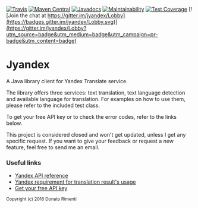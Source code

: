 [![Travis](https://img.shields.io/travis/aurasphere/jyandex.svg)](https://travis-ci.org/aurasphere/jyandex)
[![Maven Central](https://img.shields.io/maven-central/v/co.aurasphere/jyandex.svg)](http://search.maven.org/#artifactdetails%7Cco.aurasphere%7Cjyandex%7C1.0.0%7Cjar)
[![Javadocs](http://javadoc.io/badge/co.aurasphere/jyandex.svg)](http://javadoc.io/doc/co.aurasphere/jyandex)
[![Maintainability](https://api.codeclimate.com/v1/badges/43d564cf9ee6e93d8391/maintainability)](https://codeclimate.com/github/aurasphere/jyandex/maintainability)
[![Test Coverage](https://api.codeclimate.com/v1/badges/43d564cf9ee6e93d8391/test_coverage)](https://codeclimate.com/github/aurasphere/jyandex/test_coverage)
[![Join the chat at https://gitter.im/jyandex/Lobby](https://badges.gitter.im/jyandex/Lobby.svg)](https://gitter.im/jyandex/Lobby?utm_source=badge&utm_medium=badge&utm_campaign=pr-badge&utm_content=badge)

# Jyandex
A Java library client for Yandex Translate service.

The library offers three services: text translation, text language detection and available language for translation.
For examples on how to use them, please refer to the included test class.

To get your free API key or to check the error codes, refer to the links below.

This project is considered closed and won't get updated, unless I get any specific request. If you want to give your feedback or request a new feature, feel free to send me an email.

<h3>Useful links</h3>

<ul>
<li><a href="https://tech.yandex.com/translate/doc/dg/concepts/About-docpage/">Yandex API reference</a></li>
<li><a href="https://tech.yandex.com/translate/doc/dg/concepts/design-requirements-docpage/">Yandex requirement for translation result's usage</a></li>
<li><a href="https://tech.yandex.com/keys/get/?service=trnsl">Get your free API key</a></li>
</ul>

<sub>Copyright (c) 2016 Donato Rimenti</sub>
